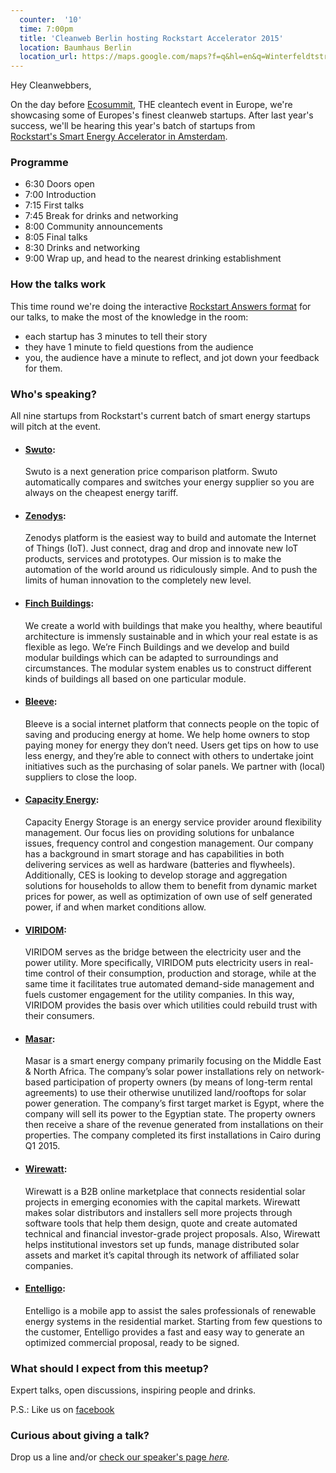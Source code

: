 ```yaml
---
  counter:  '10'
  time: 7:00pm
  title: 'Cleanweb Berlin hosting Rockstart Accelerator 2015'
  location: Baumhaus Berlin
  location_url: https://maps.google.com/maps?f=q&hl=en&q=Winterfeldtstr.+21%2C+10781+Berlin%2C+de
---
```


Hey Cleanwebbers,

On the day before [Ecosummit](http://ecosummit.net/), THE cleantech event in Europe, we're showcasing some of Europes's finest cleanweb startups. After last year's success, we'll be hearing this year's batch of startups from [Rockstart's Smart Energy Accelerator in Amsterdam](http://rockstart.com/accelerator/smart-energy-program).  

### Programme

- 6:30 Doors open
- 7:00 Introduction
- 7:15 First talks
- 7:45 Break for drinks and networking
- 8:00 Community announcements  
- 8:05 Final talks 
- 8:30 Drinks and networking  
- 9:00 Wrap up, and head to the nearest drinking establishment

### How the talks work

This time round we're doing the interactive [Rockstart Answers format](https://www.youtube.com/watch?v=mkSDR93kUlk) for our talks, to make the most of the knowledge in the room:

- each startup has 3 minutes to tell their story
- they have 1 minute to field questions from the audience
- you, the audience have a minute to reflect, and jot down your feedback for them.  

### Who's speaking?

All nine startups from Rockstart's current batch of smart energy startups will pitch at the event.  

- #### [Swuto](http://swuto.com):
  Swuto is a next generation price comparison platform. Swuto automatically compares and switches your energy supplier so you are always on the cheapest energy tariff.   

- #### [Zenodys](http://www.zenodys.com):

  Zenodys platform is the easiest way to build and automate the Internet of Things (IoT). Just connect, drag and drop and innovate new IoT products, services and prototypes. Our mission is to make the automation of the world around us ridiculously simple. And to push the limits of human innovation to the completely new level.

- #### [Finch Buildings](http://finchbuildings.com):

  We create a world with buildings that make you healthy, where beautiful architecture is immensly sustainable and in which your real estate is as flexible as lego. We’re Finch Buildings and we develop and build modular buildings which can be adapted to surroundings and circumstances. The modular system enables us to construct different kinds of buildings all based on one particular module.  

- #### [Bleeve](http://bleeve.nl):

  Bleeve is a social internet platform that connects people on the topic of saving and producing energy at home. We help home owners to stop paying money for energy they don’t need. Users get tips on how to use less energy, and they’re able to connect with others to undertake joint initiatives such as the purchasing of solar panels. We partner with (local) suppliers to close the loop.

- #### [Capacity Energy](http://capacitystorage.com):

  Capacity Energy Storage is an energy service provider around flexibility management. Our focus lies on providing solutions for unbalance issues, frequency control and congestion management. Our company has a background in smart storage and has capabilities in both delivering services as well as hardware (batteries and flywheels). Additionally, CES is looking to develop storage and aggregation solutions for households to allow them to benefit from dynamic market prices for power, as well as optimization of own use of self generated power, if and when market conditions allow.

- #### [VIRIDOM](http://viridom.com):

  VIRIDOM serves as the bridge between the electricity user and the power utility. More specifically, VIRIDOM puts electricity users in real-time control of their consumption, production and storage, while at the same time it facilitates true automated demand-side management and fuels customer engagement for the utility companies. In this way, VIRIDOM provides the basis over which utilities could rebuild trust with their consumers.  

- #### [Masar](http://masar.io):

  Masar is a smart energy company primarily focusing on the Middle East & North Africa. The company’s solar power installations rely on network-based participation of property owners (by means of long-term rental agreements) to use their otherwise unutilized land/rooftops for solar power generation. The company’s first target market is Egypt, where the company will sell its power to the Egyptian state. The property owners then receive a share of the revenue generated from installations on their properties. The company completed its first installations in Cairo during Q1 2015\.  

- #### [Wirewatt](http://wirewatt.com):

  Wirewatt is a B2B online marketplace that connects residential solar projects in emerging economies with the capital markets. Wirewatt makes solar distributors and installers sell more projects through software tools that help them design, quote and create automated technical and financial investor-­grade project proposals. Also, Wirewatt helps institutional investors set up funds, manage distributed solar assets and market it’s capital through its network of affiliated solar companies.  

- #### [Entelligo](http://entelligo.com):

  Entelligo is a mobile app to assist the sales professionals of renewable energy systems in the residential market. Starting from few questions to the customer, Entelligo provides a fast and easy way to generate an optimized commercial proposal, ready to be signed.

### What should I expect from this meetup?

Expert talks, open discussions, inspiring people and drinks. 

P.S.: Like us on [facebook](https://www.facebook.com/CleanwebBerlin)

### Curious about giving a talk?

Drop us a line and/or [check our speaker's page _here_](https://docs.google.com/a/productscience.co.uk/forms/d/1THfsECvbwjHbeeaBZt-VUvKy5-1hu7JUyW0ga3gSd-Y/viewform)_._  
